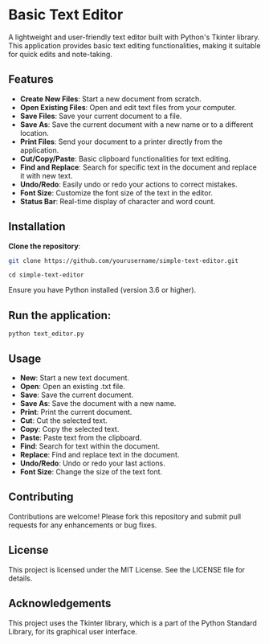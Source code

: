# Basic Text Editor

A lightweight and user-friendly text editor built with Python's Tkinter library. This application provides basic text editing functionalities, making it suitable for quick edits and note-taking.

## Features
- **Create New Files**: Start a new document from scratch.
- **Open Existing Files**: Open and edit text files from your computer.
- **Save Files**: Save your current document to a file.
- **Save As**: Save the current document with a new name or to a different location.
- **Print Files**: Send your document to a printer directly from the application.
- **Cut/Copy/Paste**: Basic clipboard functionalities for text editing.
- **Find and Replace**: Search for specific text in the document and replace it with new text.
- **Undo/Redo**: Easily undo or redo your actions to correct mistakes.
- **Font Size**: Customize the font size of the text in the editor.
- **Status Bar**: Real-time display of character and word count.

## Installation
**Clone the repository**:

```bash
git clone https://github.com/yourusername/simple-text-editor.git
```
```
cd simple-text-editor
```

Ensure you have Python installed (version 3.6 or higher).

## Run the application:

```
python text_editor.py
```
## Usage
- **New**: Start a new text document.
- **Open**: Open an existing .txt file.
- **Save**: Save the current document.
- **Save As**: Save the document with a new name.
- **Print**: Print the current document.
- **Cut**: Cut the selected text.
- **Copy**: Copy the selected text.
- **Paste**: Paste text from the clipboard.
- **Find**: Search for text within the document.
- **Replace**: Find and replace text in the document.
- **Undo/Redo**: Undo or redo your last actions.
- **Font Size**: Change the size of the text font.

## Contributing

Contributions are welcome! Please fork this repository and submit pull requests for any enhancements or bug fixes.

## License

This project is licensed under the MIT License. See the LICENSE file for details.

## Acknowledgements

This project uses the Tkinter library, which is a part of the Python Standard Library, for its graphical user interface.
